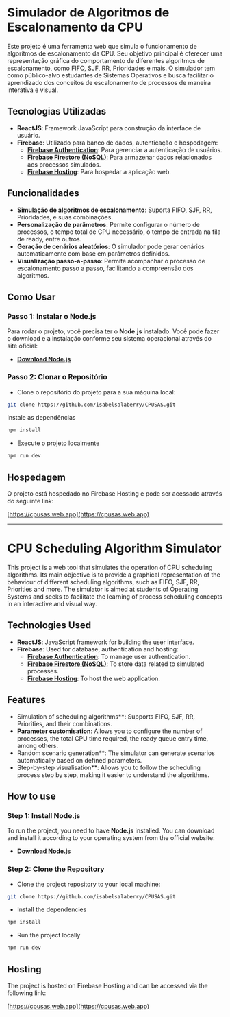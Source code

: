 # Simulador de Algoritmos de Escalonamento da CPU

Este projeto é uma ferramenta web que simula o funcionamento de algoritmos de escalonamento da CPU. Seu objetivo principal é oferecer uma representação gráfica do comportamento de diferentes algoritmos de escalonamento, como FIFO, SJF, RR, Prioridades e mais. O simulador tem como público-alvo estudantes de Sistemas Operativos e busca facilitar o aprendizado dos conceitos de escalonamento de processos de maneira interativa e visual.

## Tecnologias Utilizadas

- **ReactJS**: Framework JavaScript para construção da interface de usuário.
- **Firebase**: Utilizado para banco de dados, autenticação e hospedagem:
  - **[Firebase Authentication](https://firebase.google.com/docs/auth)**: Para gerenciar a autenticação de usuários.
  - **[Firebase Firestore (NoSQL)](https://firebase.google.com/docs/firestore)**: Para armazenar dados relacionados aos processos simulados.
  - **[Firebase Hosting](https://firebase.google.com/docs/hosting)**: Para hospedar a aplicação web.

## Funcionalidades

- **Simulação de algoritmos de escalonamento**: Suporta FIFO, SJF, RR, Prioridades, e suas combinações.
- **Personalização de parâmetros**: Permite configurar o número de processos, o tempo total de CPU necessário, o tempo de entrada na fila de ready, entre outros.
- **Geração de cenários aleatórios**: O simulador pode gerar cenários automaticamente com base em parâmetros definidos.
- **Visualização passo-a-passo**: Permite acompanhar o processo de escalonamento passo a passo, facilitando a compreensão dos algoritmos.

## Como Usar

### Passo 1: Instalar o Node.js

Para rodar o projeto, você precisa ter o **Node.js** instalado. Você pode fazer o download e a instalação conforme seu sistema operacional através do site oficial:

- **[Download Node.js](https://nodejs.org/)**

### Passo 2: Clonar o Repositório

- Clone o repositório do projeto para a sua máquina local:
```bash
git clone https://github.com/isabelsalaberry/CPUSAS.git
```
Instale as dependências
```bash
npm install
```
- Execute o projeto localmente
```bash
npm run dev
```
## Hospedagem

O projeto está hospedado no Firebase Hosting e pode ser acessado através do seguinte link:

[https://cpusas.web.app](https://cpusas.web.app)


---


# CPU Scheduling Algorithm Simulator

This project is a web tool that simulates the operation of CPU scheduling algorithms. Its main objective is to provide a graphical representation of the behaviour of different scheduling algorithms, such as FIFO, SJF, RR, Priorities and more. The simulator is aimed at students of Operating Systems and seeks to facilitate the learning of process scheduling concepts in an interactive and visual way.

## Technologies Used

- **ReactJS**: JavaScript framework for building the user interface.
- **Firebase**: Used for database, authentication and hosting:
  - **[Firebase Authentication](https://firebase.google.com/docs/auth)**: To manage user authentication.
  - **[Firebase Firestore (NoSQL)](https://firebase.google.com/docs/firestore)**: To store data related to simulated processes.
  - **[Firebase Hosting](https://firebase.google.com/docs/hosting)**: To host the web application.

## Features

- Simulation of scheduling algorithms**: Supports FIFO, SJF, RR, Priorities, and their combinations.
- **Parameter customisation**: Allows you to configure the number of processes, the total CPU time required, the ready queue entry time, among others.
- Random scenario generation**: The simulator can generate scenarios automatically based on defined parameters.
- Step-by-step visualisation**: Allows you to follow the scheduling process step by step, making it easier to understand the algorithms.

## How to use

### Step 1: Install Node.js

To run the project, you need to have **Node.js** installed. You can download and install it according to your operating system from the official website:

- **[Download Node.js](https://nodejs.org/)**

### Step 2: Clone the Repository

- Clone the project repository to your local machine:
```bash
git clone https://github.com/isabelsalaberry/CPUSAS.git
```
- Install the dependencies
```bash
npm install
```
- Run the project locally
```bash
npm run dev
```
## Hosting

The project is hosted on Firebase Hosting and can be accessed via the following link:

[https://cpusas.web.app](https://cpusas.web.app)
